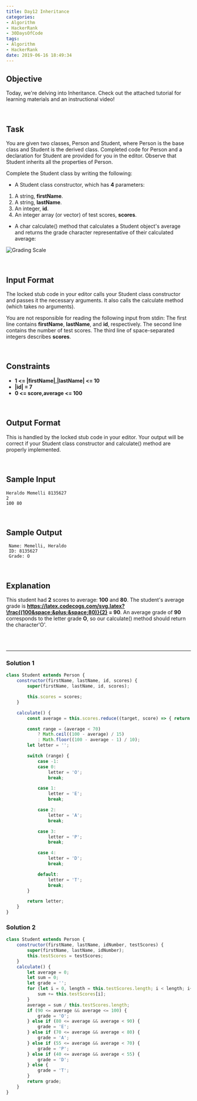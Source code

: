```yaml
---
title: Day12 Inheritance
categories:
- Algorithm
- HackerRank
- 30DaysOfCode
tags:
- Algorithm
- HackerRank
date: 2019-06-16 18:49:34
---
```


## Objective

Today, we're delving into Inheritance. Check out the attached tutorial for learning materials and an instructional video!

<br/>

## Task

You are given two classes, Person and Student, where Person is the base class and Student is the derived class. Completed code for Person and a declaration for Student are provided for you in the editor. Observe that Student inherits all the properties of Person.

Complete the Student class by writing the following:

- A Student class constructor, which has **4** parameters:

1. A string, **firstName**.
2. A string, **lastName**.
3. An integer, **id**.
4. An integer array (or vector) of test scores, **scores**.

- A char calculate() method that calculates a Student object's average and returns the grade character representative of their calculated average:

![Grading Scale](https://s3.amazonaws.com/hr-challenge-images/17165/1458142706-3073bc9143-Grading.png)

<!-- more -->
<br/>

## Input Format

The locked stub code in your editor calls your Student class constructor and passes it the necessary arguments. It also calls the calculate method (which takes no arguments).

You are not responsible for reading the following input from stdin: 
The first line contains **firstName**, **lastName**, and **id**, respectively. The second line contains the number of test scores. The third line of space-separated integers describes **scores**.

<br/>

## Constraints
   
- **1 <= |firstName|,|lastName| <= 10**
- **|id| = 7**
- **0 <= score,average <= 100**

<br/>

## Output Format

This is handled by the locked stub code in your editor. Your output will be correct if your Student class constructor and calculate() method are properly implemented.

<br/>

## Sample Input

```
Heraldo Memelli 8135627
2
100 80
```

<br/>

## Sample Output

```
 Name: Memelli, Heraldo
 ID: 8135627
 Grade: O
```

<br/>

## Explanation

This student had **2** scores to average: **100** and **80**. The student's average grade is **https://latex.codecogs.com/svg.latex?\frac{(100&space;&plus;&space;80)}{2} = 90**. An average grade of **90** corresponds to the letter grade **O**, so our calculate() method should return the character'O'.

<br/>
<br/>

---


### Solution 1

```javascript
class Student extends Person {
    constructor(firstName, lastName, id, scores) {
        super(firstName, lastName, id, scores);

        this.scores = scores;
    }

    calculate() {
        const average = this.scores.reduce((target, score) => { return target + score }) / this.scores.length;

        const range = (average < 70)
            ? Math.ceil((100 - average) / 15)
            : Math.floor((100 - average - 1) / 10);
        let letter = '';

        switch (range) {
            case -1:
            case 0:
                letter = 'O';
                break;

            case 1:
                letter = 'E';
                break;

            case 2:
                letter = 'A';
                break;

            case 3:
                letter = 'P';
                break;

            case 4:
                letter = 'D';
                break;

            default:
                letter = 'T';
                break;
        }

        return letter;
    }
}

```

### Solution 2

```javascript
class Student extends Person {
    constructor(firstName, lastName, idNumber, testScores) {
        super(firstName, lastName, idNumber);
        this.testScores = testScores;
    }
    calculate() {
        let average = 0;
        let sum = 0;
        let grade = '';
        for (let i = 0, length = this.testScores.length; i < length; i++) {
            sum += this.testScores[i];
        }
        average = sum / this.testScores.length;
        if (90 <= average && average <= 100) {
            grade = 'O';
        } else if (80 <= average && average < 90) {
            grade = 'E';
        } else if (70 <= average && average < 80) {
            grade = 'A';
        } else if (55 <= average && average < 70) {
            grade = 'P';
        } else if (40 <= average && average < 55) {
            grade = 'D';
        } else {
            grade = 'T';
        }
        return grade;
    }
}

```